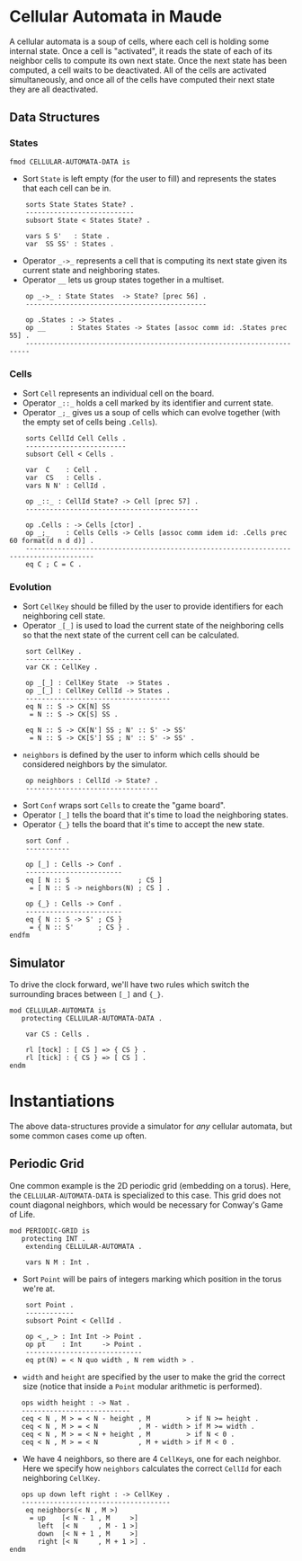 Cellular Automata in Maude
==========================

A cellular automata is a soup of cells, where each cell is holding some internal state.
Once a cell is "activated", it reads the state of each of its neighbor cells to compute its own next state.
Once the next state has been computed, a cell waits to be deactivated.
All of the cells are activated simultaneously, and once all of the cells have computed their next state they are all deactivated.

Data Structures
---------------

### States

```maude
fmod CELLULAR-AUTOMATA-DATA is
```

-   Sort `State` is left empty (for the user to fill) and represents the states that each cell can be in.

```maude
    sorts State States State? .
    ---------------------------
    subsort State < States State? .

    vars S S'   : State .
    var  SS SS' : States .
```

-   Operator `_->_` represents a cell that is computing its next state given its current state and neighboring states.
-   Operator `__` lets us group states together in a multiset.

```maude
    op _->_ : State States  -> State? [prec 56] .
    ---------------------------------------------

    op .States : -> States .
    op __      : States States -> States [assoc comm id: .States prec 55] .
    -----------------------------------------------------------------------
```

### Cells

-   Sort `Cell` represents an individual cell on the board.
-   Operator `_::_` holds a cell marked by its identifier and current state.
-   Operator `_;_` gives us a soup of cells which can evolve together (with the empty set of cells being `.Cells`).

```maude
    sorts CellId Cell Cells .
    -------------------------
    subsort Cell < Cells .

    var  C    : Cell .
    var  CS   : Cells .
    vars N N' : CellId .

    op _::_ : CellId State? -> Cell [prec 57] .
    -------------------------------------------

    op .Cells : -> Cells [ctor] .
    op _;_    : Cells Cells -> Cells [assoc comm idem id: .Cells prec 60 format(d n d d)] .
    ---------------------------------------------------------------------------------------
    eq C ; C = C .
```

### Evolution

-   Sort `CellKey` should be filled by the user to provide identifiers for each neighboring cell state.
-   Operator `_[_]` is used to load the current state of the neighboring cells so that the next state of the current cell can be calculated.

```maude
    sort CellKey .
    --------------
    var CK : CellKey .

    op _[_] : CellKey State  -> States .
    op _[_] : CellKey CellId -> States .
    ------------------------------------
    eq N :: S -> CK[N] SS
     = N :: S -> CK[S] SS .

    eq N :: S -> CK[N'] SS ; N' :: S' -> SS'
     = N :: S -> CK[S'] SS ; N' :: S' -> SS' .
```

-   `neighbors` is defined by the user to inform which cells should be considered neighbors by the simulator.

```maude
    op neighbors : CellId -> State? .
    ---------------------------------
```

-   Sort `Conf` wraps sort `Cells` to create the "game board".
-   Operator `[_]` tells the board that it's time to load the neighboring states.
-   Operator `{_}` tells the board that it's time to accept the new state.

```maude
    sort Conf .
    -----------

    op [_] : Cells -> Conf .
    ------------------------
    eq [ N :: S                 ; CS ]
     = [ N :: S -> neighbors(N) ; CS ] .

    op {_} : Cells -> Conf .
    ------------------------
    eq { N :: S -> S' ; CS }
     = { N :: S'      ; CS } .
endfm
```

Simulator
---------

To drive the clock forward, we'll have two rules which switch the surrounding braces between `[_]` and `{_}`.

```maude
mod CELLULAR-AUTOMATA is
   protecting CELLULAR-AUTOMATA-DATA .

    var CS : Cells .

    rl [tock] : [ CS ] => { CS } .
    rl [tick] : { CS } => [ CS ] .
endm
```

Instantiations
==============

The above data-structures provide a simulator for *any* cellular automata, but some common cases come up often.

Periodic Grid
-------------

One common example is the 2D periodic grid (embedding on a torus).
Here, the `CELLULAR-AUTOMATA-DATA` is specialized to this case.
This grid does not count diagonal neighbors, which would be necessary for Conway's Game of Life.

```maude
mod PERIODIC-GRID is
   protecting INT .
    extending CELLULAR-AUTOMATA .

    vars N M : Int .
```

-   Sort `Point` will be pairs of integers marking which position in the torus we're at.

```maude
    sort Point .
    ------------
    subsort Point < CellId .

    op <_,_> : Int Int -> Point .
    op pt    : Int     -> Point .
    -----------------------------
    eq pt(N) = < N quo width , N rem width > .
```

-   `width` and `height` are specified by the user to make the grid the correct size (notice that inside a `Point` modular arithmetic is performed).

```maude
   ops width height : -> Nat .
   ---------------------------
   ceq < N , M > = < N - height , M         > if N >= height .
   ceq < N , M > = < N          , M - width > if M >= width .
   ceq < N , M > = < N + height , M         > if N < 0 .
   ceq < N , M > = < N          , M + width > if M < 0 .
```

-   We have 4 neighbors, so there are 4 `CellKey`s, one for each neighbor.
    Here we specify how `neighbors` calculates the correct `CellId` for each neighboring `CellKey`.

```maude
   ops up down left right : -> CellKey .
   -------------------------------------
    eq neighbors(< N , M >)
     = up    [< N - 1 , M     >]
       left  [< N     , M - 1 >]
       down  [< N + 1 , M     >]
       right [< N     , M + 1 >] .
endm
```
